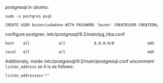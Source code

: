 postgresql in ubuntu:

`sudo -u postgres psql`

`CREATE USER buzonciudadano WITH PASSWORD 'buzon' CREATEUSER CREATEDB;`

configure postgres:
/etc/postgresql/9.2/main/pg_hba.conf

`host    all             all             0.0.0.0/0               md5`

`local   all             all                                     md5`

Additionaly, inside /etc/postgresql/9.2/main/postgresql.conf uncomment `listen_address` so it is as follows:

`listen_addresses='*'`


